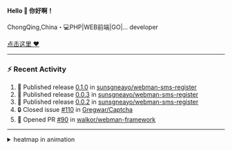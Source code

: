 
<!--
<img align="right" width="320" src="https://github-readme-stats.vercel.app/api?username=sunsgneayo&show_icons=true&text_color=24292e&bg_color=f7f4ed&hide_title=false" />
-->

#### Hello 👋 你好啊！

ChongQing,China・💻PHP|WEB前端|GO|... developer 


[点击这里 :heart:](https://github.com/sunsgneayo)


---

### :zap: Recent Activity
<!--START_SECTION:activity-->
1. 🚀 Published release [0.1.0](https://github.com/sunsgneayo/webman-sms-register/releases/tag/0.1.0) in [sunsgneayo/webman-sms-register](https://github.com/sunsgneayo/webman-sms-register)
2. 🚀 Published release [0.0.3](https://github.com/sunsgneayo/webman-sms-register/releases/tag/0.0.3) in [sunsgneayo/webman-sms-register](https://github.com/sunsgneayo/webman-sms-register)
3. 🚀 Published release [0.0.2](https://github.com/sunsgneayo/webman-sms-register/releases/tag/0.0.2) in [sunsgneayo/webman-sms-register](https://github.com/sunsgneayo/webman-sms-register)
4. 🔒 Closed issue [#110](https://github.com/Gregwar/Captcha/issues/110) in [Gregwar/Captcha](https://github.com/Gregwar/Captcha)
5. 💪 Opened PR [#90](https://github.com/walkor/webman-framework/pull/90) in [walkor/webman-framework](https://github.com/walkor/webman-framework)
<!--END_SECTION:activity-->

---



<details>
<summary> heatmap in animation</summary>

[![github contribution grid snake animation](https://raw.githubusercontent.com/sunsgneayo/sunsgneayo/input/github-contribution-grid-snake.svg)](https://github.com/sunsgneayo)

</details>


<!--
 <details>

  <summary>contributions in 3D</summary>

 ![](https://raw.githubusercontent.com/sunsgneayo/sunsgneayo/profile-3d-contrib/profile-green.svg#gh-light-mode-only)
  ![](https://raw.githubusercontent.com/sunsgneayo/sunsgneayo/profile-3d-contrib/profile-night-green.svg#gh-dark-mode-only)

 </details>
 </p>
-->

